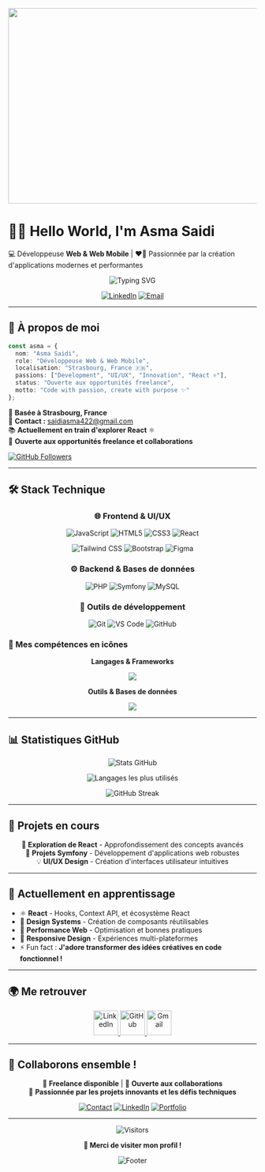 <div align="center">
  <img width="1584" height="396" alt="Bannière Asma Saidi" src="https://github.com/user-attachments/assets/f204e2bd-3ab0-4856-9b89-0a98d80be21f" />
</div>

# 👋🏻 Hello World, I'm **Asma Saidi**  
💻 Développeuse **Web & Web Mobile** | ❤️‍🔥 Passionnée par la création d'applications modernes et performantes

<div align="center">
  
  ![Typing SVG](https://readme-typing-svg.herokuapp.com?font=Fira+Code&weight=600&size=22&pause=1000&color=0891b2&center=true&vCenter=true&width=600&lines=Full-Stack+Developer+%F0%9F%9A%80;Créatrice+d'expériences+web+uniques;Toujours+en+quête+d'innovation+✨)

  [![LinkedIn](https://img.shields.io/badge/LinkedIn-0891b2?style=for-the-badge&logo=linkedin&logoColor=white)](https://www.linkedin.com/in/asma-saïdi-698b07297)
  [![Email](https://img.shields.io/badge/Email-0891b2?style=for-the-badge&logo=gmail&logoColor=white)](mailto:saidiasma422@gmail.com)

</div>

---

## 🌟 À propos de moi

```typescript
const asma = {
  nom: "Asma Saidi",
  role: "Développeuse Web & Web Mobile",
  localisation: "Strasbourg, France 🇫🇷",
  passions: ["Development", "UI/UX", "Innovation", "React ⚛️"],
  status: "Ouverte aux opportunités freelance",
  motto: "Code with passion, create with purpose ✨"
};
```

📌 **Basée à Strasbourg, France**  
📧 **Contact :** [saidiasma422@gmail.com](mailto:saidiasma422@gmail.com)  
📚 **Actuellement en train d'explorer React** ⚛️  
🤝 **Ouverte aux opportunités freelance et collaborations**  

[![GitHub Followers](https://img.shields.io/github/followers/yah422?logo=github&style=for-the-badge&color=0891b2&labelColor=1c1917)](https://github.com/yah422)

---

## 🛠️ Stack Technique

<div align="center">

### 🌐 Frontend & UI/UX
![JavaScript](https://img.shields.io/badge/JavaScript-F7DF1E?style=for-the-badge&logo=javascript&logoColor=black)
![HTML5](https://img.shields.io/badge/HTML5-E34F26?style=for-the-badge&logo=html5&logoColor=white)
![CSS3](https://img.shields.io/badge/CSS3-1572B6?style=for-the-badge&logo=css3&logoColor=white)
![React](https://img.shields.io/badge/React-20232A?style=for-the-badge&logo=react&logoColor=61DAFB)

![Tailwind CSS](https://img.shields.io/badge/Tailwind_CSS-38B2AC?style=for-the-badge&logo=tailwind-css&logoColor=white)
![Bootstrap](https://img.shields.io/badge/Bootstrap-563D7C?style=for-the-badge&logo=bootstrap&logoColor=white)
![Figma](https://img.shields.io/badge/Figma-F24E1E?style=for-the-badge&logo=figma&logoColor=white)

### ⚙️ Backend & Bases de données
![PHP](https://img.shields.io/badge/PHP-777BB4?style=for-the-badge&logo=php&logoColor=white)
![Symfony](https://img.shields.io/badge/Symfony-000000?style=for-the-badge&logo=symfony&logoColor=white)
![MySQL](https://img.shields.io/badge/MySQL-4479A1?style=for-the-badge&logo=mysql&logoColor=white)

### 🔧 Outils de développement
![Git](https://img.shields.io/badge/Git-F05032?style=for-the-badge&logo=git&logoColor=white)
![VS Code](https://img.shields.io/badge/VS_Code-007ACC?style=for-the-badge&logo=visual-studio-code&logoColor=white)
![GitHub](https://img.shields.io/badge/GitHub-181717?style=for-the-badge&logo=github&logoColor=white)

</div>

### 🎨 Mes compétences en icônes
<div align="center">
  
**Langages & Frameworks**
<p>
  <img src="https://skillicons.dev/icons?i=js,php,symfony,html,css,tailwind,bootstrap,react" />
</p>

**Outils & Bases de données**
<p>
  <img src="https://skillicons.dev/icons?i=mysql,git,figma,vscode,github" />
</p>

</div>

---

## 📊 Statistiques GitHub

<div align="center">
  
  ![Stats GitHub](https://github-readme-stats.vercel.app/api?username=yah422&show_icons=true&count_private=true&title_color=0891b2&text_color=ffffff&icon_color=0891b2&bg_color=1c1917&hide_border=true)
  
  ![Langages les plus utilisés](https://github-readme-stats.vercel.app/api/top-langs/?username=yah422&langs_count=8&title_color=0891b2&text_color=ffffff&icon_color=0891b2&bg_color=1c1917&hide_border=true&layout=compact)

</div>

<div align="center">
  
  ![GitHub Streak](https://github-readme-streak-stats.herokuapp.com/?user=yah422&stroke=ffffff&background=1c1917&ring=0891b2&fire=0891b2&currStreakNum=ffffff&currStreakLabel=0891b2&sideNums=ffffff&sideLabels=ffffff&dates=ffffff&hide_border=true)

</div>

---

## 🎯 Projets en cours

<div align="center">

🔭 **Exploration de React** - Approfondissement des concepts avancés  
🌱 **Projets Symfony** - Développement d'applications web robustes  
💡 **UI/UX Design** - Création d'interfaces utilisateur intuitives  

</div>

---

## 🌱 Actuellement en apprentissage

- ⚛️ **React** - Hooks, Context API, et écosystème React
- 🎨 **Design Systems** - Création de composants réutilisables
- 🚀 **Performance Web** - Optimisation et bonnes pratiques
- 📱 **Responsive Design** - Expériences multi-plateformes
- ⚡ Fun fact : **J'adore transformer des idées créatives en code fonctionnel !**

---

## 🌍 Me retrouver

<div align="center">

<p>
  <a href="https://www.linkedin.com/in/asma-saïdi-698b07297" target="_blank">
    <img src="https://skillicons.dev/icons?i=linkedin" width="50" height="50" alt="LinkedIn" />
  </a>
  <a href="https://github.com/yah422" target="_blank">
    <img src="https://skillicons.dev/icons?i=github" width="50" height="50" alt="GitHub" />
  </a>
  <a href="mailto:saidiasma422@gmail.com">
    <img src="https://cdn.jsdelivr.net/gh/devicons/devicon/icons/google/google-original.svg" width="50" height="50" alt="Gmail" />
  </a>
</p>

</div>

---

## 🤝 Collaborons ensemble !

<div align="center">

💼 **Freelance disponible** | 🤝 **Ouverte aux collaborations**  
🌟 **Passionnée par les projets innovants et les défis techniques**

[![Contact](https://img.shields.io/badge/Contactez_moi-0891b2?style=for-the-badge&logo=mail&logoColor=white)](mailto:saidiasma422@gmail.com)
[![LinkedIn](https://img.shields.io/badge/Connectons_nous-0891b2?style=for-the-badge&logo=linkedin&logoColor=white)](https://www.linkedin.com/in/asma-saïdi-698b07297)
[![Portfolio](https://img.shields.io/badge/Portfolio-0891b2?style=for-the-badge&logo=vercel&logoColor=white)](https://asmas-website.vercel.app/)

</div>

---

<div align="center">
  
  ![Visitors](https://visitor-badge.laobi.icu/badge?page_id=yah422.yah422&color=0891b2)
  
  **💙 Merci de visiter mon profil !**
  
  ![Footer](https://capsule-render.vercel.app/api?type=waving&color=0891b2&height=100&section=footer)

</div>
